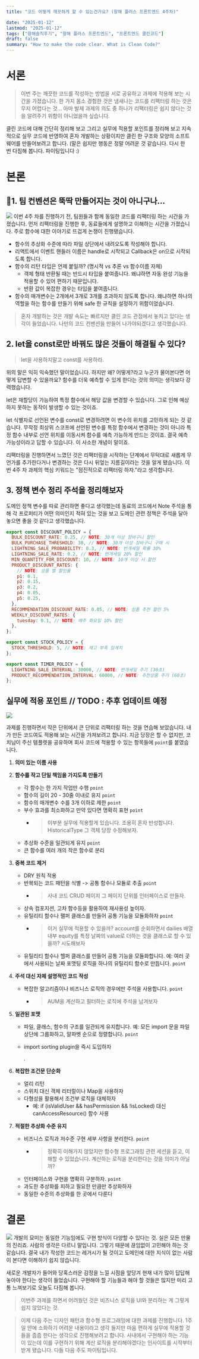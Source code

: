 ```yaml
---
title: "코드 어떻게 깨끗하게 할 수 있는건가요? (항해 플러스 프론트엔드 4주차)"

date: "2025-01-12"
lastmod: "2025-01-12"
tags: ["항해솔직후기", "항해 플러스 프론트엔드", "프론트엔드 클린코드"]
draft: false
summary: "How to make the code clear. What is Clean Code?"
---
```


# 서론

> 이번 주는 깨끗한 코드를 작성하는 방법을 서로 공유하고 과제에 적용해 보는 시간을 가졌습니다. 한 가지 몸소 경험한 것은 냄새나는 코드를 리팩터링 하는 것은 무지 어렵다는 것... 아마 발제 과제의 의도 중 하나가 리팩터링은 쉽지 않다는 것을 알려주기 위함이 아니었을까 싶습니다.

클린 코드에 대해 간단히 정리해 보고 그리고 실무에 적용할 포인트를 정리해 보고 지속적으로 실무 코드에 반영하여 혼자 개발하는 상황이지만 클린 한 구조와 모양의 소프트웨어를 만들어보려고 합니다. (말은 쉽지만 행동은 정말 어려운 것 같습니다. 다시 한번 다짐해 봅니다. 파이팅입니다 :)

# 본론

## 1. 팀 컨벤션은 뚝딱 만들어지는 것이 아니구나...

![](/static/images/4/1.jpeg)
이번 4주 차를 진행하기 전, 팀원들과 함께 동일한 코드를 리팩터링 하는 시간을 가졌습니다. 먼저 리팩터링을 진행한 후, 동료들에게 설명하고 이해하는 시간을 가졌습니다. 주로 함수에 대한 이야기로 뜨겁게 논쟁이 진행됐습니다.

- 함수의 추상화 수준에 따라 파일 상단에서 내려오도록 작성해야 합니다.
- 리액트에서 이벤트 핸들러 이름은 handle로 시작되고 Callback은 on으로 시작되도록 합니다.
- 함수의 리턴 타입은 언제 붙일까? (명시적 vs 추론 vs 함수이름 자체)
  - 객체 형태 반환될 때는 반드시 타입을 붙여줍니다. 왜냐하면 자동 완성 기능을 적용할 수 있어 편하기 때문입니다.
  - 반환 값이 복잡한 경우는 타입을 붙여줍니다.
- 함수의 매개변수는 2개에서 3개로 3개를 초과하지 않도록 합니다. 왜냐하면 하나의 역할을 하는 함수를 만들기 위해 safe 한 규칙을 설정하기 위함이었습니다.

> 혼자 개발하는 것은 개발 속도는 빠르지만 클린 코드 관점에서 놓치고 있다는 생각이 들었습니다. 나만의 코드 컨밴션을 만들어 나가야되겠다고 생각했습니다.

## 2. let을 const로만 바꿔도 많은 것들이 해결될 수 있다?

> let을 사용하지말고 const를 사용하라.

위의 말은 익히 익숙했던 말이었습니다. 하지만 왜? 어떻게?라고 누군가 물어본다면 어떻게 답변할 수 있을까요? 함수를 더욱 예측할 수 있게 한다는 것의 의미는 생각보다 강력했습니다.

let은 재할당이 가능하여 특정 함수에서 해당 값을 변경할 수 있습니다. 그로 인해 예상하지 못하는 동작이 발생할 수 있는 것이죠.

let 식별자로 선언된 변수를 const로 변경하려면 이 변수의 위치를 고민하게 되는 것 같습니다. 무작정 최상위 스코프에 선언된 변수를 특정 함수에서 변경하는 것이 아니라 특정 함수 내부로 선언 위치를 이동시켜 함수를 예측 가능하게 만드는 것이죠. 결국 예측 가능성이라고 답할 수 있습니다. 이 사소한 개념이 말이죠.

리팩터링을 진행하면서 느꼈던 것은 리팩터링을 시작하는 단계에서 무턱대로 새롭게 무언가를 추가한다거나 변경하는 것은 다시 뒤엎는 지름길이라는 것을 알게 됐습니다. 이번 4주 차 과제의 핵심 키워드는 "점진적으로 리팩터링 하자."라고 생각합니다.

## 3. 정책 변수 정리 주석을 정리해보자

도메인 정책 변수를 따로 관리하면 좋다고 생각했는데 동료의 코드에서 Note 주석을 통해 각 프로퍼티가 어떤 의미인지 적혀 있는 것을 보고 도메인 관련 정책은 주석을 달아 놓으면 좋을 것 같다고 생각했습니다.

```js
export const DISCOUNT_POLICY = {
  BULK_DISCOUNT_RATE: 0.25, // NOTE: 30개 이상 장바구니 할인
  BULK_PURCHASE_THRESHOLD: 30, // NOTE: 30개 이상 장바구니 구매 시
  LIGHTNING_SALE_PROBABILITY: 0.3, // NOTE: 번개세일 확률 30%
  LIGHTNING_SALE_RATE: 0.2, // NOTE: 번개세일 20% 할인
  MIN_QUANTITY_FOR_DISCOUNT: 10, // NOTE: 10개 이상 시 할인
  PRODUCT_DISCOUNT_RATES: {
    // NOTE: 상품 별 할인율
    p1: 0.1,
    p2: 0.15,
    p3: 0.2,
    p4: 0.05,
    p5: 0.25,
  },
  RECOMMENDATION_DISCOUNT_RATE: 0.05, // NOTE: 상품 추천 할인 5%
  WEEKLY_DISCOUNT_RATES: {
    tuesday: 0.1, // NOTE: 매주 화요일 10% 할인
  },
};

export const STOCK_POLICY = {
  STOCK_THRESHOLD: 5, // NOTE: 재고 부족 임계치
};

export const TIMER_POLICY = {
  LIGHTNING_SALE_INTERVAL: 30000, // NOTE: 번개세일 주기 (30초)
  PRODUCT_RECOMMENDATION_INTERVAL: 60000, // NOTE: 추천상품 주기 (60초)
};
```

## 실무에 적용 포인트 // TODO : 추후 업데이트 예정

![](/static/images/4/2.png)

과제를 진행하면서 작은 단위에서 큰 단위로 리팩터링 하는 것을 연습해 보았습니다. 내가 만든 코드여도 적용해 보는 시간을 가져보려고 합니다. 지금 당장은 할 수 없지만, 코치님이 주신 템플렛을 공유하며 회사 코드에 적용할 수 있는 항목들에 `point`를 붙였습니다.

1. **의미 있는 이름 사용**
2. **함수를 작고 단일 책임을 가지도록 만들기**
   - 각 함수는 한 가지 작업만 수행 `point`
   - 함수의 길이 20 - 30줄 이내로 유지 `point`
   - 함수의 매개변수 수를 3개 이하로 제한 `point`
   - 부수 효과를 최소화하고 만약 있다면 명확히 표현 `point`
     - > 이부분 실무에 적용할게 있습니다. 조용히 혼자 반성합니다. HistoricalType 그 객체 당장 수정해보자.
   - 추상화 수준을 일관되게 유지 `point`
   - 큰 함수를 여러 개의 작은 함수로 분리
3. **중복 코드 제거**

   - DRY 원칙 적용
   - 반복되는 코드 패턴을 식별 -> 공통 함수나 모듈로 추출 `point`
     - > 사내 코드 CRUD 페이지 그 페이지 단위를 인터페이스로 만들자.
   - 상속 컴포지션, 고차 함수등을 활용하여 재사용성 높이자.
   - 유틸리티 함수나 팰퍼 클래스를 만들어 공통 기능을 모듈화하자 `point`
     - > 이거 실무에 적용할 수 있을까? account를 순회하면서 dailies 배열 내부 equity를 특정 날짜의 value로 더하는 것을 클래스로 할 수 있을까? 시도해보자
   - 유틸리티 함수나 헬퍼 클래스를 만들어 공통 기능을 모듈화합니다. 예: 여러 곳에서 사용되는 날짜 포맷팅 로직을 하나의 유틸리티 함수로 만듭니다. `point`

4. **주석 대신 자체 설명적인 코드 작성**
   - 복잡한 알고리즘이나 비즈니스 로직의 경우에만 주석을 사용합니다. `point`
     - > AUM을 계산하고 필터하는 로직에 주석을 남겨보자
5. **일관된 포맷**

   - 파일, 클래스, 함수의 구조를 일관되게 유지합니다. 예: 모든 import 문을 파일 상단에 그룹화하고, 알파벳 순으로 정렬합니다. `point`
   - import sorting plugin을 즉시 도입하자

     .

6. **복잡한 조건문 단순화**

   - 얼리 리턴
   - 스위치 대신 객체 리터럴이나 Map을 사용하자
   - 다형성을 활용해서 조건부 로직을 대체하자
     - 예: if (isValidUser && hasPermission && !isLocked) 대신 canAccessResource() 함수 사용

7. **적절한 추상화 수준 유지**
   - 비즈니스 로직과 저수준 구현 세부 사항을 분리한다. `point`
     - > 정확히 이해가지 않았지만 함수형 프로그래밍 관련 세션을 듣고, 이해할 수 있었습니다. 계산하는 로직을 분리한다는 것을 의미가 아닐까?
   - 인터페이스와 구현을 명확히 구분하자. `point`
   - 과도한 추상화를 피하고 필요한 만큼만 추상화하자
   - 동일한 수준의 추상화를 한 곳에서 다룬다

# 결론

![](/static/images/4/3.png)
개발의 묘미는 동일한 기능임에도 구현 방식이 다양할 수 있다는 것. 실은 모든 만물의 진리죠. 사람의 생각은 다르니 말입니다. 그렇기 때문에 끊임없이 고민해야 하는 것 같습니다. 결국 내가 작성한 코드는 레거시가 될 것이고 도메인에 대한 지식이 없는 사람이 본다면 이해하기 쉽지 않습니다.

새로운 개발자가 들어와 당혹스러운 감정을 느낄 시점을 앞당겨 현재 내가 많이 답답해놓아야 한다는 생각이 들었습니다. 구현해야 할 기능들과 해야 할 것들은 많지만 미리 고통 느껴보기로 오늘도 다짐해 봅니다.

> 이번주 과제를 하면서 어려웠던 것은 비즈니스 로직을 UI와 분리하는 게 그렇게 쉽지 않았다는 것.

> 이제 다음 주는 디자인 패턴과 함수형 프로그래밍에 대한 과제를 진행합니다. 1주일 안에 소화하기 어려운 내용이라고 생각 들지만 마음 편하게 실무에 적용할 것들을 줍줍 한다는 생각으로 진행해보려고 합니다. 사내에서 구현해야 하는 기능이 있는데 이를 구현하기 위해 계산 로직을 분리해야겠다는 인사이트를 시작부터 받게 됐습니다. 다들 다음 주도 파이팅입니다.
